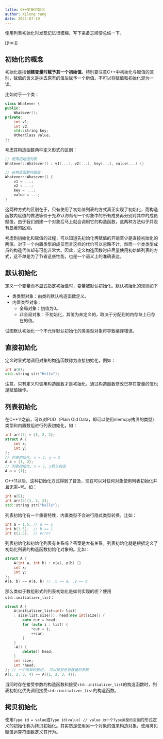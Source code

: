 ```yaml
---
title: C++变量初始化
author: Xilong Yang
date: 2021-07-19 
---
```


<div class="abstract">


使用列表初始化时发现记忆很模糊，写下来备忘顺便总结一下。

</div>

[[toc]]

## 初始化的概念

初始化是指**创建变量时赋予其一个初始值**。特别要注意C++中初始化与赋值的区别，赋值的含义是抹去原有的值后赋予一个新值。不可以将赋值和初始化混为一谈。

比如对于一个类：

```cpp
class Whatever {
public:
    Whatever();
private:
    int v1;
    int v2;
    std::string key;
    OtherClass value;
};
```

考虑其构造函数两种定义形式的区别：

```cpp
// 使用初始值列表
Whatever::Whatever() : v1(...), v2(...), key(...), value(...) {}

// 在构造函数内赋值
Whatever::Whatever() {
    v1 = ...;
    v2 = ...;
    key = ...;
    value = ...;
}
```

这两种方式的区别在于，只有使用了初始值列表的方式真正实现了初始化，而构造函数内赋值的做法等价于先*默认初始化*一个对象中的所有成员再分别对其中的成员赋值。由于我们创建一个对象后马上就会调用它的构造函数，这两种方法似乎并没有显著的区别。

考虑到初始化和赋值的过程，可以知道先初始化再赋值的开销至少是直接初始化的两倍。对于一个内置类型的成员而言这样的代价可以忽略不计，然而一个类类型成员的构造代价却有可能非常大。因此，定义构造函数时应尽量使用初始值列表的方式，这不单是为了节省这些性能，也是一个语义上的准确表达。

## 默认初始化

定义一个变量而不显式指定初始值时，变量被默认初始化。默认初始化的规则如下

* 类类型对象：由类的默认构造函数定义。
* 内置类型对象：
  * 全局对象：初值为0。
  * 非全局对象：不初始化，其值为未定义的，取决于分配到的内存块上已存在的值。

试图默认初始化一个不允许默认初始化的类类型对象将导致编译错误。

## 直接初始化

定义时显式地调用对象的构造函数称为直接初始化，例如：

```cpp
int a(0);
std::string str("Hello");
```

注意，只有定义时调用构造函数才是初始化，通过构造函数修改已存在变量的值也是赋值操作。

## 列表初始化

在C++11之前，可以对POD（Plain Old Data，即可以使用memcpy拷贝的类型）类型和内置数组进行列表初始化，如：

```cpp
int arr[3] = {1, 2, 3};
struct A {
    int x;
    int y;
};
// 列表初始化, x = 1, y = 2
A a = {1, 2};
// 列表初始化, x = 1, y默认构造
A a = {1};
```

C++11以后，这种初始化方式得到了普及，现在可以对任何对象使用列表初始化并且无需`=`号。如：

```cpp
int a{5};
int arr[3]{1, 2, 3};
std::string str{"hello"};
```

列表初始化有一个重要特性，内置类型不会进行隐式类型转换。比如：

```cpp
int a = 1.5; // a == 1
int b(1.5);  // b == 1
int c{1.5};  // error
```

列表初始化和初始化列表有关系吗？答案是大有关系。列表初始化就是根据定义了初始化列表的构造函数初始化对象的。比如：

```cpp
struct A {
    A(int a, int b) : x(a), y(b) {}
    int x;
    int y;
};
A{a, b} == A(a, b) // .x == a, .y == b
```

那么类似于数组形式的列表初始化是如何实现的呢？使用`std::initializer_list`：

```cpp
struct A {
    A(initializer_list<int> list) 
    : size(list.size()), head(new int[size]) {
        auto cur = head;
        for (auto i : list) {
            *cur = i;
            ++cur;
        }
    }
    ~A() {
        delete[] head;
    }
    int size;
    int *head;
}; // 一个简单的数组， 可以接受任意数量的参数
A{1, 2, 3, 4} == A({1, 2, 3, 4});
```

当同时存在接受参数的构造函数和接受`std::initializer_list`的构造函数时，列表初始化优先调用接受`std::initializer_list`的构造函数。

## 拷贝初始化

使用`Type id = value`或`Type id(value) // value 为一个Type类型的变量`的形式定义的初始化称为拷贝初始化。其实质是使用另一个对象的值来构造对象，使用拷贝赋值运算符函数定义其行为。
